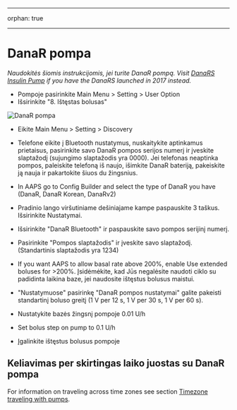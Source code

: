 * * *

orphan: true

* * *

# DanaR pompa

*Naudokitės šiomis instrukcijomis, jei turite DanaR pompą. Visit [DanaRS Insulin Pump](./DanaRS-Insulin-Pump.md) if you have the DanaRS launched in 2017 instead.*

* Pompoje pasirinkite Main Menu > Setting > User Option
* Išsirinkite "8. Ištęstas bolusas"

![DanaR pompa](../images/danar1.png)

* Eikite Main Menu > Setting > Discovery
* Telefone eikite į Bluetooth nustatymus, nuskaitykite aptinkamus prietaisus, pasirinkite savo DanaR pompos serijos numerį ir įveskite slaptažodį (sujungimo slaptažodis yra 0000). Jei telefonas neaptinka pompos, paleiskite telefoną iš naujo, išimkite DanaR bateriją, pakeiskite ją nauja ir pakartokite šiuos du žingsnius.

* In AAPS go to Config Builder and select the type of DanaR you have (DanaR, DanaR Korean, DanaRv2)

* Pradinio lango viršutiniame dešiniajame kampe paspauskite 3 taškus. Išsirinkite Nustatymai.
* Išsirinkite "DanaR Bluetooth" ir paspauskite savo pompos serijinį numerį.
* Pasirinkite "Pompos slaptažodis" ir įveskite savo slaptažodį. (Standartinis slaptažodis yra 1234)
* If you want AAPS to allow basal rate above 200%, enable Use extended boluses for >200%. Įsidėmėkite, kad Jūs negalėsite naudoti ciklo su padidinta laikina baze, jei naudosite ištęstus bolusus maistui.
* "Nustatymuose" pasirinkę "DanaR pompos nustatymai" galite pakeisti standartinį boluso greitį (1 V per 12 s, 1 V per 30 s, 1 V per 60 s).
* Nustatykite bazės žingsnį pompoje 0.01 U/h
* Set bolus step on pump to 0.1 U/h
* Įgalinkite ištęstus bolusus pompoje

## Keliavimas per skirtingas laiko juostas su DanaR pompa

For information on traveling across time zones see section [Timezone traveling with pumps](#timezone-traveling-danarv2-danars).
